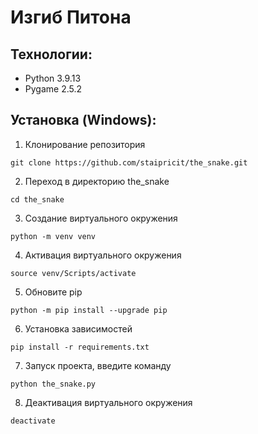 # Изгиб Питона

## Технологии:

- Python 3.9.13
- Pygame 2.5.2

## Установка (Windows):

1. Клонирование репозитория

```
git clone https://github.com/staipricit/the_snake.git
```

2. Переход в директорию the_snake

```
cd the_snake
```

3. Создание виртуального окружения

```
python -m venv venv
```

4. Активация виртуального окружения

```
source venv/Scripts/activate
```

5. Обновите pip

```
python -m pip install --upgrade pip
```

6. Установка зависимостей

```
pip install -r requirements.txt
```

7. Запуск проекта, введите команду

```
python the_snake.py
```

8. Деактивация виртуального окружения

```
deactivate
```
